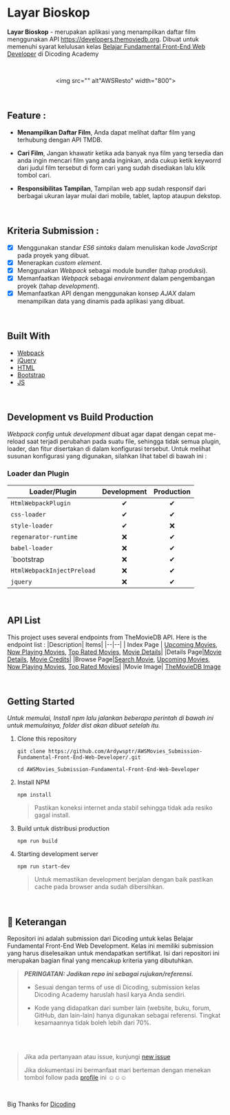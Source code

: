 # Layar Bioskop

**Layar Bioskop** -  merupakan aplikasi yang menampilkan daftar film menggunakan API https://developers.themoviedb.org. Dibuat untuk memenuhi syarat kelulusan kelas [Belajar Fundamental Front-End Web Developer](https://www.dicoding.com/academies/163) di Dicoding Academy


<br clear="both">

<div align="center">
   
<img src="" alt"AWSResto" width="800">
</div>

<br clear="both">

## Feature :

* **Menampilkan Daftar Film**,
Anda dapat melihat daftar film yang terhubung dengan API TMDB.

* **Cari Film**,
Jangan khawatir ketika ada banyak nya film yang tersedia dan anda ingin mencari film yang anda inginkan, anda cukup ketik keyworrd dari judul film tersebut di form cari yang sudah disediakan lalu klik tombol cari.

* **Responsibilitas Tampilan**,
Tampilan web app sudah responsif dari berbagai ukuran layar mulai dari mobile, tablet, laptop ataupun dekstop.

<br clear="both">

## Kriteria Submission :

- [x] Menggunakan standar _ES6 sintaks_ dalam menuliskan kode _JavaScript_ pada proyek yang dibuat.
- [x] Menerapkan _custom element_.
- [x] Menggunakan _Webpack_ sebagai module bundler (tahap produksi).
- [x] Memanfaatkan _Webpack_ sebagai _environment_ dalam pengembangan proyek (tahap _development_).
- [x] Memanfaatkan API dengan menggunakan konsep _AJAX_ dalam menampilkan data yang dinamis pada aplikasi yang dibuat.

<br clear="both">

## Built With
- [Webpack](https://webpack.js.org/)
- [jQuery](https://jquery.com/)
- [HTML](https://www.w3schools.com/html/)
- [Bootstrap](https://getbootstrap.com/)
- [JS](https://www.javascript.com/)

<br clear="both">

## Development vs Build Production

*Webpack config* untuk *development* dibuat agar dapat dengan cepat me-reload saat terjadi perubahan pada suatu file, sehingga tidak semua plugin, loader, dan fitur disertakan di dalam konfigurasi tersebut. Untuk melihat susunan konfigurasi yang digunakan, silahkan lihat tabel di bawah ini :

### Loader dan Plugin

| Loader/Plugin              | Development | Production |
| -------------------------- | :---------: | :--------: |
| `HtmlWebpackPlugin`        | ✔          | ✔          |
| `css-loader`               | ✔          | ✔          |
| `style-loader`             | ✔          | ❌          |
| `regenarator-runtime`      | ❌          | ✔          |
| `babel-loader`             | ❌          | ✔          |
| `bootstrap                 | ❌          | ✔          |
| `HtmlWebpackInjectPreload` | ❌          | ✔          |
| `jquery`                   | ❌          | ✔          |

<br clear="both">

## API List

This project uses several endpoints from TheMovieDB API. Here is the endpoint list :
|Description| Items|
|--|--|
| Index Page | [Upcoming Movies](https://developers.themoviedb.org/3/movies/get-upcoming), [Now Playing Movies](https://developers.themoviedb.org/3/movies/get-now-playing), [Top Rated Movies](https://developers.themoviedb.org/3/movies/get-top-rated-movies), [Movie Details](https://developers.themoviedb.org/3/movies/get-movie-details)|
|Details Page|[Movie Details](https://developers.themoviedb.org/3/movies/get-movie-details), [Movie Credits](https://developers.themoviedb.org/3/movies/get-movie-credits)|
|Browse Page|[Search Movie](https://developers.themoviedb.org/3/search/search-movies), [Upcoming Movies](https://developers.themoviedb.org/3/movies/get-upcoming), [Now Playing Movies](https://developers.themoviedb.org/3/movies/get-now-playing), [Top Rated Movies](https://developers.themoviedb.org/3/movies/get-top-rated-movies)|
|Movie Image| [TheMovieDB Image](https://developers.themoviedb.org/3/getting-started/images)

<br clear="both">

## Getting Started

*Untuk memulai, Install npm lalu jalankan beberapa perintah di bawah ini untuk memulainya, folder dist akan dibuat setelah itu.*

1. Clone this repository
   
   `git clone https://github.com/Ardywsptr/AWSMovies_Submission-Fundamental-Front-End-Web-Developer/.git`

    `cd AWSMovies_Submission-Fundamental-Front-End-Web-Developer`
   
2. Install NPM
   
   `npm install`
   
   > Pastikan koneksi internet anda stabil sehingga tidak ada resiko gagal install.

3. Build untuk distribusi production

   `npm run build`
   
4. Starting development server

   `npm run start-dev`

   > Untuk memastikan development berjalan dengan baik pastikan cache pada browser anda sudah dibersihkan.

<br clear="both">

## 📃 Keterangan

Repositori ini adalah submission dari Dicoding untuk kelas Belajar Fundamental Front-End Web Development. Kelas ini memiliki submission yang harus diselesaikan untuk mendapatkan sertifikat. Isi dari repositori ini merupakan bagian final yang mencakup kriteria yang dibutuhkan.

> **_PERINGATAN: Jadikan repo ini sebagai rujukan/referensi._**
>
> - Sesuai dengan terms of use di Dicoding, submission kelas Dicoding Academy haruslah hasil karya Anda sendiri.
>
> - Kode yang didapatkan dari sumber lain (website, buku, forum, GitHub, dan lain-lain) hanya digunakan sebagai referensi. Tingkat kesamaannya tidak boleh lebih dari 70%.

<br clear="both">
<br clear="both">

> Jika ada pertanyaan atau issue, kunjungi [new issue](https://github.com/Ardywsptr/AWSMovies_Submission-Fundamental-Front-End-Web-Developer/issues/new)
>
>Jika dokumentasi ini bermanfaat mari berteman dengan menekan tombol follow pada [profile](https://github.com/Ardywsptr) ini ☺☺☺

<br clear="both">

Big Thanks for [Dicoding](https://www.dicoding.com/)
